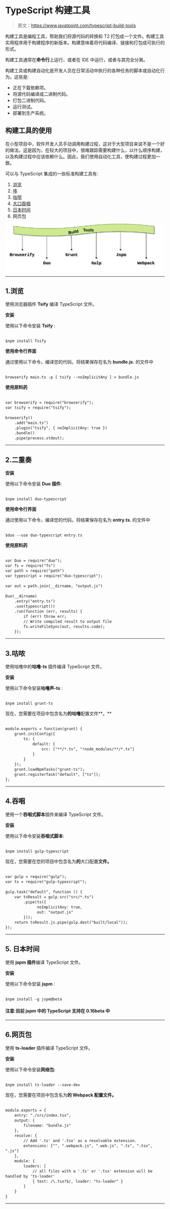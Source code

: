 # TypeScript 构建工具

> 原文：<https://www.javatpoint.com/typescript-build-tools>

构建工具是编程工具，帮助我们将源代码的转换和 T2 打包成一个文件。构建工具实用程序用于构建程序的新版本。构建意味着将代码编译、链接和打包成可执行的形式。

构建工具通常在**命令行**上运行，或者在 IDE 中运行，或者与其完全分离。

构建工具或构建自动化是开发人员在日常活动中执行的各种任务的脚本或自动化行为。这些是:

*   正在下载依赖项。
*   将源代码编译成二进制代码。
*   打包二进制代码。
*   运行测试。
*   部署到生产系统。

## 构建工具的使用

在小型项目中，软件开发人员手动调用构建过程，这对于大型项目来说不是一个好的做法。这是因为，在较大的项目中，很难跟踪需要构建什么，以什么顺序构建，以及构建过程中应该依赖什么。因此，我们使用自动化工具，使构建过程更加一致。

可以与 TypeScript 集成的一些标准构建工具有:

1.  [浏览](#Browserify)
2.  [哆](#Duo)
3.  [咕哝](#Grunt)
4.  [大口吞咽](#Gulp)
5.  [日本时间](#Jspm)
6.  网页包

![TypeScript Build Tools](img/1e906857a151ce9031424f5c58f514cb.png)

* * *

## 1.浏览

使用浏览器插件 **Tsify** 编译 TypeScript 文件。

**安装**

使用以下命令安装 **Tsify** :

```

$npm install Tsify

```

**使用命令行界面**

通过使用以下命令，编译您的代码，将结果保存在名为 **bundle.js.** 的文件中

```

browserify main.ts -p [ tsify --noImplicitAny ] > bundle.js

```

**使用原料药**

```

var browserify = require("browserify");
var tsify = require("tsify");

browserify()
    .add("main.ts")
    .plugin("tsify", { noImplicitAny: true })
    .bundle()
    .pipe(process.stdout);

```

* * *

## 2.二重奏

**安装**

使用以下命令安装 **Duo 插件**:

```

$npm install duo-typescript

```

**使用命令行界面**

通过使用以下命令，编译您的代码，将结果保存在名为 **entry.ts.** 的文件中

```

$duo --use duo-typescript entry.ts

```

**使用原料药**

```

var Duo = require("duo");
var fs = require("fs")
var path = require("path")
var typescript = require("duo-typescript");

var out = path.join(__dirname, "output.js")

Duo(__dirname)
    .entry("entry.ts")
    .use(typescript())
    .run(function (err, results) {
        if (err) throw err;
        // Write compiled result to output file
        fs.writeFileSync(out, results.code);
    });

```

* * *

## 3.咕哝

使用咕噜中的**咕噜-ts** 插件编译 TypeScript 文件。

**安装**

使用以下命令安装**咕噜声-ts** :

```

$npm install grunt-ts

```

现在，您需要在项目中包含名为**的咕噜**配置文件**。**

```

module.exports = function(grunt) {
    grunt.initConfig({
        ts: {
            default: {
                src: ["**/*.ts", "!node_modules/**/*.ts"]
            }
        }
    });
    grunt.loadNpmTasks("grunt-ts");
    grunt.registerTask("default", ["ts"]);
};

```

* * *

## 4.吞咽

使用一个**吞咽式脚本**插件来编译 TypeScript 文件。

**安装**

使用以下命令安装**吞咽式脚本**:

```

$npm install gulp-typescript

```

现在，您需要在您的项目中包含名为**的**大口配置**文件。**

```

var gulp = require("gulp");
var ts = require("gulp-typescript");

gulp.task("default", function () {
    var tsResult = gulp.src("src/*.ts")
        .pipe(ts({
              noImplicitAny: true,
              out: "output.js"
        }));
    return tsResult.js.pipe(gulp.dest("built/local"));
});

```

* * *

## 5\. 日本时间

使用 **jspm 插件**编译 TypeScript 文件。

**安装**

使用以下命令安装 **jspm** :

```

$npm install -g jspm@beta

```

#### 注意:目前 jspm 中的 TypeScript 支持在 **0.16beta** 中

* * *

## 6.网页包

使用 **ts-loader** 插件编译 TypeScript 文件。

**安装**

使用以下命令安装**网络包**:

```

$npm install ts-loader --save-dev

```

现在，您需要在项目中包含名为**的 Webpack **配置文件**。**

```

module.exports = {
    entry: "./src/index.tsx",
    output: {
        filename: "bundle.js"
    },
    resolve: {
        // Add '.ts' and '.tsx' as a resolvable extension.
        extensions: ["", ".webpack.js", ".web.js", ".ts", ".tsx", ".js"]
    },
    module: {
        loaders: [
            // all files with a '.ts' or '.tsx' extension will be handled by 'ts-loader'
            { test: /\.tsx?$/, loader: "ts-loader" }
        ]
    }
}

```

* * *